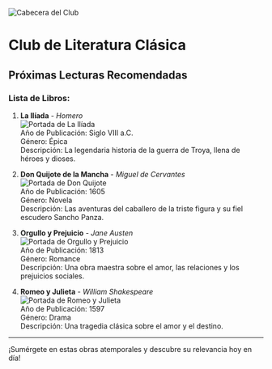 ![Cabecera del Club](../../imagenes/3.Club_clasico/destruction_of_pompeii_and_herculaneum.png)

# Club de Literatura Clásica

## Próximas Lecturas Recomendadas

### Lista de Libros:

1. **La Ilíada** - *Homero*  
   ![Portada de La Ilíada](../../imagenes/LiteraturaClasica/LaIliada.jpg)  
   Año de Publicación: Siglo VIII a.C.  
   Género: Épica  
   Descripción: La legendaria historia de la guerra de Troya, llena de héroes y dioses.

2. **Don Quijote de la Mancha** - *Miguel de Cervantes*  
   ![Portada de Don Quijote](../../imagenes/LiteraturaClasica/DonQuijote.jpg)  
   Año de Publicación: 1605  
   Género: Novela  
   Descripción: Las aventuras del caballero de la triste figura y su fiel escudero Sancho Panza.

3. **Orgullo y Prejuicio** - *Jane Austen*  
   ![Portada de Orgullo y Prejuicio](../../imagenes/LiteraturaClasica/OrgulloYPrejuicio.jpg)  
   Año de Publicación: 1813  
   Género: Romance  
   Descripción: Una obra maestra sobre el amor, las relaciones y los prejuicios sociales.

4. **Romeo y Julieta** - *William Shakespeare*  
   ![Portada de Romeo y Julieta](../../imagenes/LiteraturaClasica/RomeoYJulieta.jpg)  
   Año de Publicación: 1597  
   Género: Drama  
   Descripción: Una tragedia clásica sobre el amor y el destino.

---

¡Sumérgete en estas obras atemporales y descubre su relevancia hoy en día!
